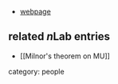 

* [webpage](http://www.math.harvard.edu/~sia/)

## related $n$Lab entries

* [[Milnor's theorem on MU]]

category: people